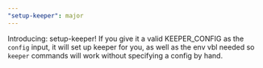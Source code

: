 ```yaml
---
"setup-keeper": major
---
```


Introducing: setup-keeper! If you give it a valid KEEPER_CONFIG as the `config` input, it will set up keeper for you, as well as the env vbl needed so `keeper` commands will work without specifying a config by hand.
